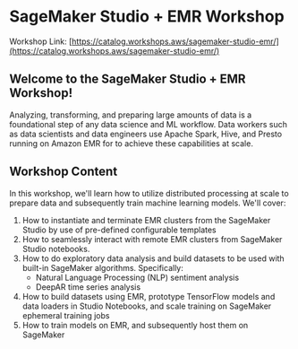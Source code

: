 # SageMaker Studio + EMR Workshop

Workshop Link: [https://catalog.workshops.aws/sagemaker-studio-emr/](https://catalog.workshops.aws/sagemaker-studio-emr/)

## Welcome to the SageMaker Studio + EMR Workshop!

Analyzing, transforming, and preparing large amounts of data is a foundational step of any data
science and ML workflow. Data workers such as data scientists and data engineers use Apache
Spark, Hive, and Presto running on Amazon EMR for to achieve these capabilities at scale.

## Workshop Content
In this workshop, we'll learn how to utilize distributed processing at scale to prepare data and
subsequently train machine learning models. We'll cover:

1. How to instantiate and terminate EMR clusters from the SageMaker Studio by use of pre-defined configurable templates
2. How to seamlessly interact with remote EMR clusters from SageMaker Studio notebooks.
3. How to do exploratory data analysis and build datasets to be used with built-in SageMaker algorithms. Specifically:
    * Natural Language Processing (NLP) sentiment analysis
    * DeepAR time series analysis
4. How to build datasets using EMR, prototype TensorFlow models and data loaders in Studio Notebooks, and scale training on SageMaker ephemeral training jobs
5. How to train models on EMR, and subsequently host them on SageMaker
